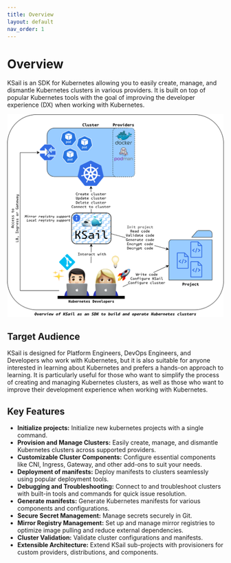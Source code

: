 ```yaml
---
title: Overview
layout: default
nav_order: 1
---
```


# Overview

KSail is an SDK for Kubernetes allowing you to easily create, manage, and dismantle Kubernetes clusters in various providers. It is built on top of popular Kubernetes tools with the goal of improving the developer experience (DX) when working with Kubernetes.

![KSail Architecture](../images/architecture.drawio.png)

## Target Audience

KSail is designed for Platform Engineers, DevOps Engineers, and Developers who work with Kubernetes, but it is also suitable for anyone interested in learning about Kubernetes and prefers a hands-on approach to learning. It is particularly useful for those who want to simplify the process of creating and managing Kubernetes clusters, as well as those who want to improve their development experience when working with Kubernetes.

## Key Features

- **Initialize projects:** Initialize new kubernetes projects with a single command.
- **Provision and Manage Clusters:** Easily create, manage, and dismantle Kubernetes clusters across supported providers.
- **Customizable Cluster Components:** Configure essential components like CNI, Ingress, Gateway, and other add-ons to suit your needs.
- **Deployment of manifests:** Deploy manifests to clusters seamlessly using popular deployment tools.
- **Debugging and Troubleshooting:** Connect to and troubleshoot clusters with built-in tools and commands for quick issue resolution.
- **Generate manifests:** Generate Kubernetes manifests for various components and configurations.
- **Secure Secret Management:** Manage secrets securely in Git.
- **Mirror Registry Management:** Set up and manage mirror registries to optimize image pulling and reduce external dependencies.
- **Cluster Validation:** Validate cluster configurations and manifests.
- **Extensible Architecture:** Extend KSail sub-projects with provisioners for custom providers, distributions, and components.
